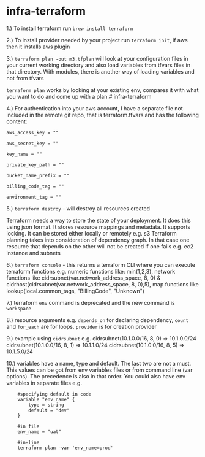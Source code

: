 # infra-terraform
1.) To install terraform run `brew install terraform`

2.) To install provider needed by your project run `terraform init`, if aws then it installs aws plugin

3.) `terraform plan -out m3.tfplan` will look at your configuration files in your current working directory and also load variables from tfvars files in that directory. With modules, there is another way of loading variables and not from tfvars

`terraform plan` works by looking at your existing env, compares it with what you want to do and come up with a plan.# infra-terraform

4.) For authentication into your aws account, I have a separate file not included in the remote git repo, that is terraform.tfvars and has the following content:

```
aws_access_key = ""

aws_secret_key = ""

key_name = ""

private_key_path = ""

bucket_name_prefix = ""

billing_code_tag = ""

environment_tag = ""
```
5.) `terraform destroy` - will destroy all resources created

Terraform needs a way to store the state of your deployment. It does this using json format. It stores resource mappings and metadata. It supports locking. It can be stored either locally or remotely e.g. s3
Terraform planning takes into consideration of dependency graph. In that case one resource that depends on the other will not be created if one fails e.g. ec2 instance and subnets

6.) `terraform console` - this returns a terraform CLI where you can execute terraform functions e.g. numeric functions like: min(1,2,3), network functions like cidrsubnet(var.network_address_space, 8, 0) & cidrhost(cidrsubnet(var.network_address_space, 8, 0),5), map functions like lookup(local.common_tags, "BillingCode", "Unknown")

7.) terraform  `env` command is deprecated and the new command is `workspace`

8.) resource arguments e.g. `depends_on` for declaring dependency, `count` and `for_each` are for loops. `provider` is for creation provider

9.) example using `cidrsubnet` e.g. cidrsubnet(10.1.0.0/16, 8, 0) =>  10.1.0.0/24
                                    cidrsubnet(10.1.0.0/16, 8, 1) =>  10.1.1.0/24
                                    cidrsubnet(10.1.0.0/16, 8, 5) =>  10.1.5.0/24

10.) variables have a name, type and default. The last two are not a must. This values can be got from env variables files or from command line (var options). The precedence is also in that order.
You could also have env variables in separate files
e.g. 
```
    #specifying default in code
    variable "env_name" {
        type = string
        default = "dev"
    }

    #in file
    env_name = "uat"

    #in-line
    terraform plan -var 'env_name=prod'
```